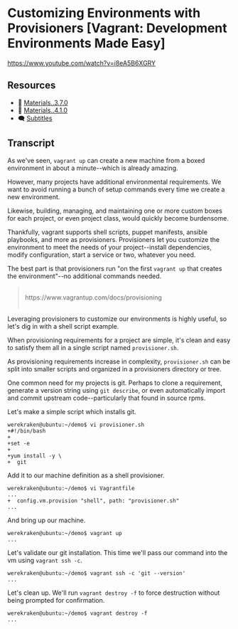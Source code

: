 # Customizing Environments with Provisioners [Vagrant: Development Environments Made Easy]

https://www.youtube.com/watch?v=i8eA5B6XGRY

## Resources

* 🧱 [Materials..3.7.0](../03.More.07..Vagrantfile.Precedence/Materials..3.7.0)
* 🧱 [Materials..4.1.0](../04.Scripts.01..Customizing.Environments.with.Provisioners/Materials..4.1.0)
* 🗨 [Subtitles](subtitles.srt)

## Transcript

As we've seen, `vagrant up` can create a new machine from a boxed environment in about a minute--which is already amazing.

However, many projects have additional environmental requirements. We want to avoid running a bunch of setup commands every time we create a new environment.

Likewise, building, managing, and maintaining one or more custom boxes for each project, or even project class, would quickly become burdensome.

Thankfully, vagrant supports shell scripts, puppet manifests, ansible playbooks, and more as provisioners. Provisioners let you customize the environment to meet the needs of your project--install dependencies, modify configuration, start a service or two, whatever you need.

The best part is that provisioners run "on the first `vagrant up` that creates the environment"--no additional commands needed.

> <br>
> https://www.vagrantup.com/docs/provisioning
> <br><br>

Leveraging provisioners to customize our environments is highly useful, so let's dig in with a shell script example.

When provisioning requirements for a project are simple, it's clean and easy to satisfy them all in a single script named `provisioner.sh`.

As provisioning requirements increase in complexity, `provisioner.sh` can be split into smaller scripts and organized in a provisioners directory or tree.

One common need for my projects is git. Perhaps to clone a requirement, generate a version string using `git describe`, or even automatically import and commit upstream code--particularly that found in source rpms.

Let's make a simple script which installs git.
```
werekraken@ubuntu:~/demo$ vi provisioner.sh
+#!/bin/bash
+
+set -e
+
+yum install -y \
+  git
```
Add it to our machine definition as a shell provisioner.
```
werekraken@ubuntu:~/demo$ vi Vagrantfile
...
+  config.vm.provision "shell", path: "provisioner.sh"
...
```
And bring up our machine.
```
werekraken@ubuntu:~/demo$ vagrant up
...
```

Let's validate our git installation. This time we'll pass our command into the vm using `vagrant ssh -c`.
```
werekraken@ubuntu:~/demo$ vagrant ssh -c 'git --version'
...
```

Let's clean up. We'll run `vagrant destroy -f` to force destruction without being prompted for confirmation.
```
werekraken@ubuntu:~/demo$ vagrant destroy -f
...
```
